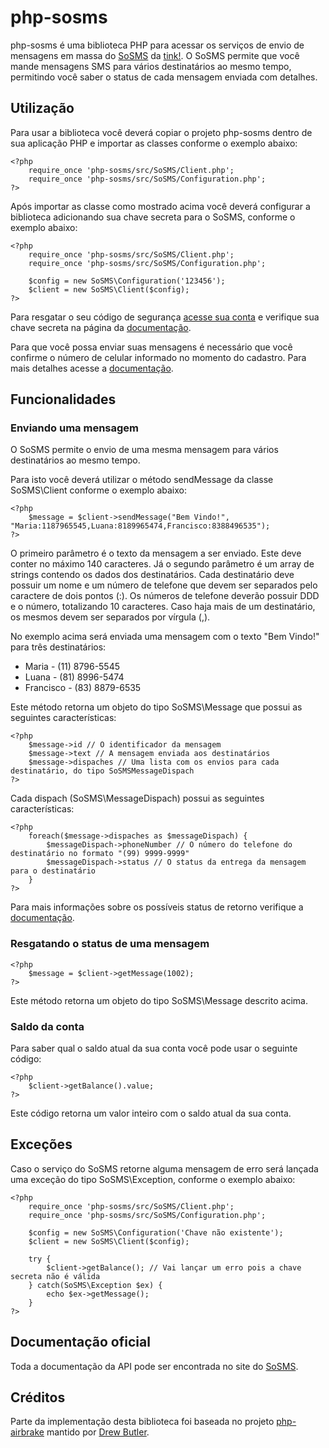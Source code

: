 # php-sosms

php-sosms é uma biblioteca PHP para acessar os serviços de envio de mensagens em massa do [SoSMS](http://sosms.com.br) da [tink!](http://tink.com.br).
O SoSMS permite que você mande mensagens SMS para vários destinatários ao mesmo tempo, permitindo você saber o status de cada mensagem enviada com detalhes.

## Utilização
Para usar a biblioteca você deverá copiar o projeto php-sosms dentro de sua aplicação PHP e importar as classes conforme o exemplo abaixo:

	<?php
		require_once 'php-sosms/src/SoSMS/Client.php';
		require_once 'php-sosms/src/SoSMS/Configuration.php';
	?>

Após importar as classe como mostrado acima você deverá configurar a biblioteca adicionando sua chave secreta para o SoSMS, conforme o exemplo abaixo:

	<?php
		require_once 'php-sosms/src/SoSMS/Client.php';
		require_once 'php-sosms/src/SoSMS/Configuration.php';

		$config = new SoSMS\Configuration('123456');
		$client = new SoSMS\Client($config);
	?>

Para resgatar o seu código de segurança [acesse sua conta](http://sosms.com.br/usuarios/acessar) e verifique sua chave secreta na página da [documentação](http://sosms.com.br/pagina/documentacao#chave).

Para que você possa enviar suas mensagens é necessário que você confirme o número de celular informado no momento do cadastro. Para mais detalhes acesse a [documentação](http://sosms.com.br/pagina/documentacao#ativacao).

## Funcionalidades

### Enviando uma mensagem

O SoSMS permite o envio de uma mesma mensagem para vários destinatários ao mesmo tempo.

Para isto você deverá utilizar o método sendMessage da classe SoSMS\Client conforme o exemplo abaixo:

	<?php
		$message = $client->sendMessage("Bem Vindo!", "Maria:1187965545,Luana:8189965474,Francisco:8388496535");
	?>

O primeiro parâmetro é o texto da mensagem a ser enviado. Este deve conter no máximo 140 caracteres. Já o segundo parâmetro é um array de strings contendo os dados dos destinatários.
Cada destinatário deve possuir um nome e um número de telefone que devem ser separados pelo caractere de dois pontos (:). 
Os números de telefone deverão possuir DDD e o número, totalizando 10 caracteres.
Caso haja mais de um destinatário, os mesmos devem ser separados por vírgula (,).

No exemplo acima será enviada uma mensagem com o texto "Bem Vindo!" para três destinatários:

 - Maria - (11) 8796-5545
 - Luana - (81) 8996-5474
 - Francisco - (83) 8879-6535

Este método retorna um objeto do tipo SoSMS\Message que possui as seguintes características:

	<?php
		$message->id // O identificador da mensagem
		$message->text // A mensagem enviada aos destinatários
		$message->dispaches // Uma lista com os envios para cada destinatário, do tipo SoSMSMessageDispach
	?>
Cada dispach (SoSMS\MessageDispach) possui as seguintes características:

	<?php
		foreach($message->dispaches as $messageDispach) {
			$messageDispach->phoneNumber // O número do telefone do destinatário no formato "(99) 9999-9999"
			$messageDispach->status // O status da entrega da mensagem para o destinatário
		}
	?>
  

Para mais informações sobre os possíveis status de retorno verifique a [documentação](http://sosms.com.br/pagina/documentacao#resposta).

### Resgatando o status de uma mensagem

	<?php
		$message = $client->getMessage(1002);
	?>

Este método retorna um objeto do tipo SoSMS\Message descrito acima.

### Saldo da conta

Para saber qual o saldo atual da sua conta você pode usar o seguinte código:

	<?php
		$client->getBalance().value;
	?>

Este código retorna um valor inteiro com o saldo atual da sua conta.

## Exceções

Caso o serviço do SoSMS retorne alguma mensagem de erro será lançada uma exceção do tipo SoSMS\Exception, conforme o exemplo abaixo:

	<?php
		require_once 'php-sosms/src/SoSMS/Client.php';
		require_once 'php-sosms/src/SoSMS/Configuration.php';

		$config = new SoSMS\Configuration('Chave não existente');
		$client = new SoSMS\Client($config);
    
		try {
			$client->getBalance(); // Vai lançar um erro pois a chave secreta não é válida
		} catch(SoSMS\Exception $ex) {
			echo $ex->getMessage();
		}
	?>

## Documentação oficial
Toda a documentação da API pode ser encontrada no site do [SoSMS](http://sosms.com.br/pagina/documentacao).

## Créditos
Parte da implementação desta biblioteca foi baseada no projeto [php-airbrake](https://github.com/nodrew/php-airbrake) mantido por [Drew Butler](https://github.com/nodrew).